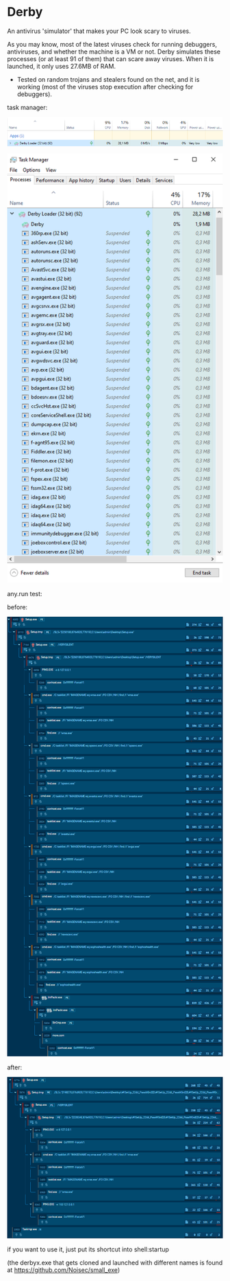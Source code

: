 # Derby
An antivirus 'simulator' that makes your PC look scary to viruses.

As you may know, most of the latest viruses check for running debuggers, antiviruses, and whether the machine is a VM or not.
Derby simulates these processes (or at least 91 of them) that can scare away viruses. When it is launched, it only uses 27.6MB of RAM.
- Tested on random trojans and stealers found on the net, and it is working (most of the viruses stop execution after checking for debuggers).

task manager:

  ![x](https://github.com/Noisec/pic-s/blob/main/images/derby1.png?raw=true)

  ![x](https://github.com/Noisec/pic-s/blob/main/images/derby2.png?raw=true)

any.run test:

before:

  ![x](https://github.com/Noisec/pic-s/blob/main/images/derby-bef.png?raw=true)

after:

  ![x](https://github.com/Noisec/pic-s/blob/main/images/derby-aft.png?raw=true)

if you want to use it, just put its shortcut into shell:startup

(the derbyx.exe that gets cloned and launched with different names is found at https://github.com/Noisec/small_exe)
